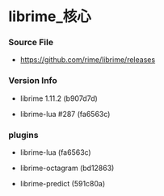 # librime_核心

### Source File

- https://github.com/rime/librime/releases

### Version Info

- librime 1.11.2 (b907d7d)

- librime-lua #287 (fa6563c)

### plugins

- librime-lua (fa6563c)

- librime-octagram (bd12863)

- librime-predict (591c80a)
